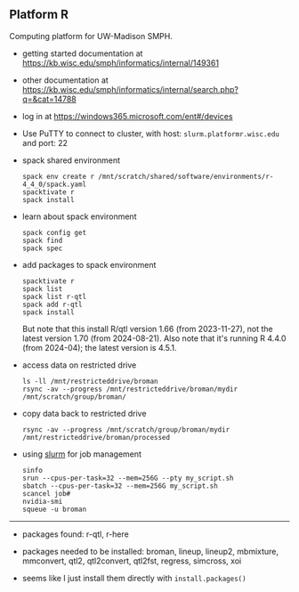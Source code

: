 ## Platform R

Computing platform for UW-Madison SMPH.

- getting started documentation at
  <https://kb.wisc.edu/smph/informatics/internal/149361>

- other documentation at
  <https://kb.wisc.edu/smph/informatics/internal/search.php?q=&cat=14788>

- log in at <https://windows365.microsoft.com/ent#/devices>

- Use PuTTY to connect to cluster, with host:
  `slurm.platformr.wisc.edu`
  and port: 22

- spack shared environment

  ```
  spack env create r /mnt/scratch/shared/software/environments/r-4_4_0/spack.yaml
  spacktivate r
  spack install
  ```

- learn about spack environment

  ```
  spack config get
  spack find
  spack spec
  ```

- add packages to spack environment

  ```
  spacktivate r
  spack list
  spack list r-qtl
  spack add r-qtl
  spack install
  ```

  But note that this install R/qtl version 1.66 (from 2023-11-27), not
  the latest version 1.70 (from 2024-08-21). Also note that it's
  running R 4.4.0 (from 2024-04); the latest version is 4.5.1.


- access data on restricted drive

  ```
  ls -ll /mnt/restricteddrive/broman
  rsync -av --progress /mnt/restricteddrive/broman/mydir /mnt/scratch/group/broman/
  ```

- copy data back to restricted drive

  ```
  rsync -av --progress /mnt/scratch/group/broman/mydir /mnt/restricteddrive/broman/processed
  ```

- using [slurm](https://slurm.schedmd.com/man_index.html) for job management

  ```
  sinfo
  srun --cpus-per-task=32 --mem=256G --pty my_script.sh
  sbatch --cpus-per-task=32 --mem=256G my_script.sh
  scancel job#
  nvidia-smi
  squeue -u broman
  ```


---

- packages found: r-qtl, r-here

- packages needed to be installed:
broman,
lineup,
lineup2,
mbmixture,
mmconvert,
qtl2,
qtl2convert,
qtl2fst,
regress,
simcross,
xoi

- seems like I just install them directly with `install.packages()`
